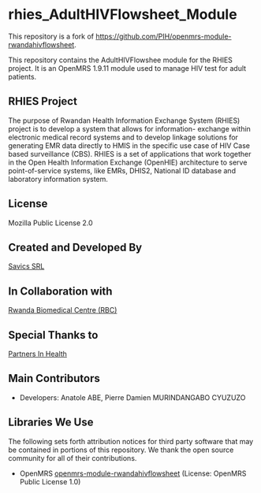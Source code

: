 # rhies_AdultHIVFlowsheet_Module
This repository is a fork of https://github.com/PIH/openmrs-module-rwandahivflowsheet. 

This repository contains the AdultHIVFlowshee module for the RHIES project. It is an OpenMRS 1.9.11 module used to manage HIV test for adult patients.

## RHIES Project
The purpose of Rwandan Health Information Exchange System (RHIES) project is to develop a system that allows for information- exchange within electronic medical record systems and to develop linkage solutions for generating EMR data directly to HMIS in the specific use case of HIV Case based surveillance (CBS). RHIES is a set of applications that work together in the Open Health Information Exchange (OpenHIE) architecture to serve point-of-service systems, like EMRs, DHIS2, National ID database and laboratory information system.

## License
Mozilla Public License 2.0

## Created and Developed By
[Savics SRL](https://savics.org)

## In Collaboration with
[Rwanda Biomedical Centre (RBC)](https://www.rbc.gov.rw/)

## Special Thanks to
[Partners In Health](https://www.pih.org/)

## Main Contributors
* Developers: Anatole ABE, Pierre Damien MURINDANGABO CYUZUZO

## Libraries We Use
The following sets forth attribution notices for third party software that may be contained in portions of this repository. We thank the open source community for all of their contributions.

* OpenMRS [openmrs-module-rwandahivflowsheet](https://github.com/PIH/openmrs-module-rwandahivflowsheet) (License: OpenMRS Public License 1.0)
